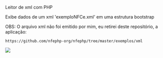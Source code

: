 Leitor de xml com PHP

Exibe dados de um xml 'exemploNFCe.xml' em uma estrutura bootstrap


OBS: O arquivo xml não foi emitido por mim, eu retirei deste repositório, a aplicação:

```https://github.com/nfephp-org/nfephp/tree/master/exemplos/xml```


 <img src="leitor-xml.png"/> 

